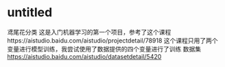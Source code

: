 # untitled
鸢尾花分类
这是入门机器学习的第一个项目，参考了这个课程https://aistudio.baidu.com/aistudio/projectdetail/78918 这个课程只用了两个变量进行模型训练，我尝试使用了数据提供的四个变量进行了训练
数据集 https://aistudio.baidu.com/aistudio/datasetdetail/5420
